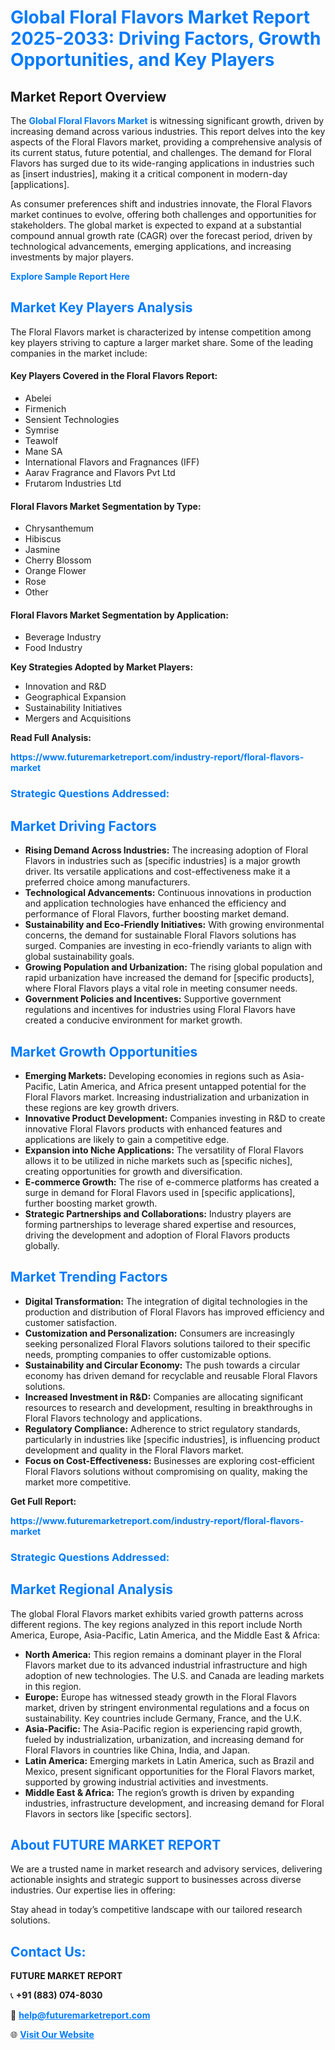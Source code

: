 <h1 style="color: #007BFF;">Global Floral Flavors Market Report 2025-2033: Driving Factors, Growth Opportunities, and Key Players</h1>

<section id="overview">
<h2>Market Report Overview</h2>
<p>The <a href="https://www.futuremarketreport.com/industry-report/floral-flavors-market" style="color: #007BFF; text-decoration: none;"><strong>Global Floral Flavors Market</strong></a> is witnessing significant growth, driven by increasing demand across various industries. This report delves into the key aspects of the Floral Flavors market, providing a comprehensive analysis of its current status, future potential, and challenges. The demand for Floral Flavors has surged due to its wide-ranging applications in industries such as [insert industries], making it a critical component in modern-day [applications].</p>
<p>As consumer preferences shift and industries innovate, the Floral Flavors market continues to evolve, offering both challenges and opportunities for stakeholders. The global market is expected to expand at a substantial compound annual growth rate (CAGR) over the forecast period, driven by technological advancements, emerging applications, and increasing investments by major players.</p>
</section>

<section id="overview">
<p><a href="https://www.futuremarketreport.com/request-sample/reportId=51505" style="color: #007BFF; text-decoration: none;"><strong>Explore Sample Report Here</strong></a></p>
</section>

<section id="key-players">
<h2 style="color: #007BFF;">Market Key Players Analysis</h2>
<p>The Floral Flavors market is characterized by intense competition among key players striving to capture a larger market share. Some of the leading companies in the market include:</p>
<h4>Key Players Covered in the Floral Flavors Report:</h4>
<ul><li>Abelei</li><li>Firmenich</li><li>Sensient Technologies</li><li>Symrise</li><li>Teawolf</li><li>Mane SA</li><li>International Flavors and Fragnances (IFF)</li><li>Aarav Fragrance and Flavors Pvt Ltd</li><li>Frutarom Industries Ltd</li></ul>
<h4>Floral Flavors Market Segmentation by Type:</h4>
<ul><li>Chrysanthemum</li><li>Hibiscus</li><li>Jasmine</li><li>Cherry Blossom</li><li>Orange Flower</li><li>Rose</li><li>Other</li></ul>

<h4>Floral Flavors Market Segmentation by Application:</h4>
<ul><li>Beverage Industry</li><li>Food Industry</li></ul>
<p><strong>Key Strategies Adopted by Market Players:</strong></p>
<ul>
<li>Innovation and R&D</li>
<li>Geographical Expansion</li>
<li>Sustainability Initiatives</li>
<li>Mergers and Acquisitions</li>
</ul>
</section>

<section>
<p><strong>Read Full Analysis: </strong></p><a href="https://www.futuremarketreport.com/industry-report/floral-flavors-market" style="color: #007BFF; text-decoration: none;"><strong>https://www.futuremarketreport.com/industry-report/floral-flavors-market</strong></a>
<h3 style="color: #007BFF;">Strategic Questions Addressed:</h3>
</section>

<section id="driving-factors">
<h2 style="color: #007BFF;">Market Driving Factors</h2>
<ul>
<li><strong>Rising Demand Across Industries:</strong> The increasing adoption of Floral Flavors in industries such as [specific industries] is a major growth driver. Its versatile applications and cost-effectiveness make it a preferred choice among manufacturers.</li>
<li><strong>Technological Advancements:</strong> Continuous innovations in production and application technologies have enhanced the efficiency and performance of Floral Flavors, further boosting market demand.</li>
<li><strong>Sustainability and Eco-Friendly Initiatives:</strong> With growing environmental concerns, the demand for sustainable Floral Flavors solutions has surged. Companies are investing in eco-friendly variants to align with global sustainability goals.</li>
<li><strong>Growing Population and Urbanization:</strong> The rising global population and rapid urbanization have increased the demand for [specific products], where Floral Flavors plays a vital role in meeting consumer needs.</li>
<li><strong>Government Policies and Incentives:</strong> Supportive government regulations and incentives for industries using Floral Flavors have created a conducive environment for market growth.</li>
</ul>
</section>

<section id="growth-opportunities">
<h2 style="color: #007BFF;">Market Growth Opportunities</h2>
<ul>
<li><strong>Emerging Markets:</strong> Developing economies in regions such as Asia-Pacific, Latin America, and Africa present untapped potential for the Floral Flavors market. Increasing industrialization and urbanization in these regions are key growth drivers.</li>
<li><strong>Innovative Product Development:</strong> Companies investing in R&D to create innovative Floral Flavors products with enhanced features and applications are likely to gain a competitive edge.</li>
<li><strong>Expansion into Niche Applications:</strong> The versatility of Floral Flavors allows it to be utilized in niche markets such as [specific niches], creating opportunities for growth and diversification.</li>
<li><strong>E-commerce Growth:</strong> The rise of e-commerce platforms has created a surge in demand for Floral Flavors used in [specific applications], further boosting market growth.</li>
<li><strong>Strategic Partnerships and Collaborations:</strong> Industry players are forming partnerships to leverage shared expertise and resources, driving the development and adoption of Floral Flavors products globally.</li>
</ul>
</section>

<section id="trending-factors">
<h2 style="color: #007BFF;">Market Trending Factors</h2>
<ul>
<li><strong>Digital Transformation:</strong> The integration of digital technologies in the production and distribution of Floral Flavors has improved efficiency and customer satisfaction.</li>
<li><strong>Customization and Personalization:</strong> Consumers are increasingly seeking personalized Floral Flavors solutions tailored to their specific needs, prompting companies to offer customizable options.</li>
<li><strong>Sustainability and Circular Economy:</strong> The push towards a circular economy has driven demand for recyclable and reusable Floral Flavors solutions.</li>
<li><strong>Increased Investment in R&D:</strong> Companies are allocating significant resources to research and development, resulting in breakthroughs in Floral Flavors technology and applications.</li>
<li><strong>Regulatory Compliance:</strong> Adherence to strict regulatory standards, particularly in industries like [specific industries], is influencing product development and quality in the Floral Flavors market.</li>
<li><strong>Focus on Cost-Effectiveness:</strong> Businesses are exploring cost-efficient Floral Flavors solutions without compromising on quality, making the market more competitive.</li>
</ul>
</section>

<section>
<p><strong>Get Full Report: </strong></p><a href="https://www.futuremarketreport.com/industry-report/floral-flavors-market" style="color: #007BFF; text-decoration: none;"><strong>https://www.futuremarketreport.com/industry-report/floral-flavors-market</strong></a>
<h3 style="color: #007BFF;">Strategic Questions Addressed:</h3>
</section>


<section id="regional-analysis">
<h2 style="color: #007BFF;">Market Regional Analysis</h2>
<p>The global Floral Flavors market exhibits varied growth patterns across different regions. The key regions analyzed in this report include North America, Europe, Asia-Pacific, Latin America, and the Middle East & Africa:</p>
<ul>
<li><strong>North America:</strong> This region remains a dominant player in the Floral Flavors market due to its advanced industrial infrastructure and high adoption of new technologies. The U.S. and Canada are leading markets in this region.</li>
<li><strong>Europe:</strong> Europe has witnessed steady growth in the Floral Flavors market, driven by stringent environmental regulations and a focus on sustainability. Key countries include Germany, France, and the U.K.</li>
<li><strong>Asia-Pacific:</strong> The Asia-Pacific region is experiencing rapid growth, fueled by industrialization, urbanization, and increasing demand for Floral Flavors in countries like China, India, and Japan.</li>
<li><strong>Latin America:</strong> Emerging markets in Latin America, such as Brazil and Mexico, present significant opportunities for the Floral Flavors market, supported by growing industrial activities and investments.</li>
<li><strong>Middle East & Africa:</strong> The region’s growth is driven by expanding industries, infrastructure development, and increasing demand for Floral Flavors in sectors like [specific sectors].</li>
</ul>
</section>

<footer>
<h2 style="color: #007BFF;">About FUTURE MARKET REPORT</h2>
<p>We are a trusted name in market research and advisory services, delivering actionable insights and strategic support to businesses across diverse industries. Our expertise lies in offering:</p>

<p>Stay ahead in today’s competitive landscape with our tailored research solutions.</p>

<h2 style="color: #007BFF;">Contact Us:</h2>
<p><strong>FUTURE MARKET REPORT</strong></p>
<p>📞 <strong>+91 (883) 074-8030</strong></p>
<p>📧 <strong><a href="mailto:help@futuremarketreport.com" style="color: #007BFF;">help@futuremarketreport.com</a></strong></p>
<p>🌐 <strong><a href="https://www.futuremarketreport.com/" style="color: #007BFF;">Visit Our Website</a></strong></p>
</footer>